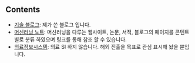 ## Contents

* [기술 블로그](./technical_articles/index.md): 제가 쓴 블로그 입니다.
* [머신러닝 노트](./machine_learning_notes/index.md): 머신러닝을 다루는 웹사이트, 논문, 서적, 블로그의 페이지를 콘텐트별로 분류 하였으며 링크를 통해 참조 할 수 있습니다.
* [의료정보시스템](./medical_information_systems/index.md): 의료 SI 하지 않습니다. 해외 진출을 목표로 관심 표시해 놨을 뿐입니다.

